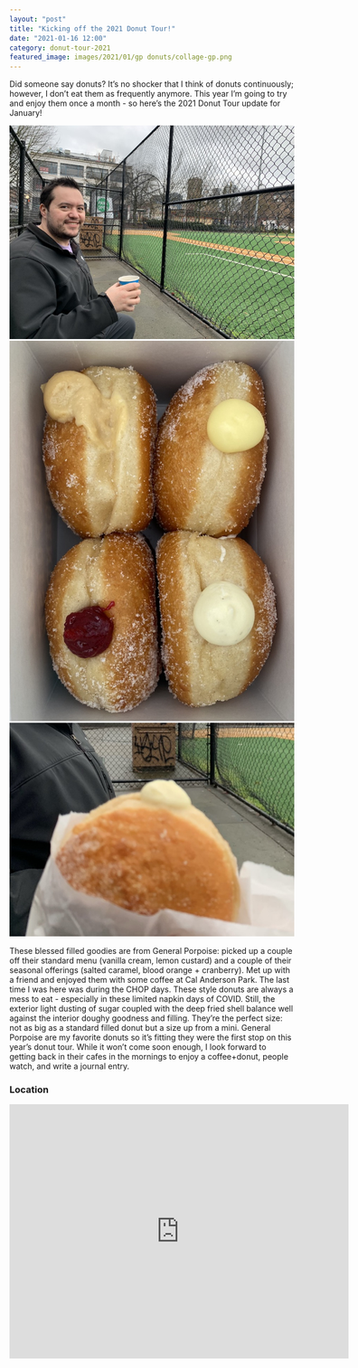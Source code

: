 ```yaml
---
layout: "post"
title: "Kicking off the 2021 Donut Tour!"
date: "2021-01-16 12:00"
category: donut-tour-2021
featured_image: images/2021/01/gp donuts/collage-gp.png
---
```


Did someone say donuts? It’s no shocker that I think of donuts continuously; however, I don’t eat them as frequently anymore. This year I’m going to try and enjoy them once a month - so here’s the 2021 Donut Tour update for January!

<div class="gallery" data-columns="3">
  <img src="/images/2021/01/gp donuts/IMG_4978.JPG">
  <img src="/images/2021/01/gp donuts/IMG_4953.jpeg">
  <img src="/images/2021/01/gp donuts/IMG_4979.JPG">
</div>

These blessed filled goodies are from General Porpoise: picked up a couple off their standard menu (vanilla cream, lemon custard) and a couple of their seasonal offerings (salted caramel, blood orange + cranberry). Met up with a friend and enjoyed them with some coffee at Cal Anderson Park. The last time I was here was during the CHOP days.
These style donuts are always a mess to eat - especially in these limited napkin days of COVID.  Still, the exterior light dusting of sugar coupled with the deep fried shell balance well against the interior doughy goodness and filling. They’re the perfect size: not as big as a standard filled donut but a size up from a mini.
General Porpoise are my favorite donuts so it’s fitting they were the first stop on this year’s donut tour. While it won’t come soon enough, I look forward to getting back in their cafes in the mornings to enjoy a coffee+donut, people watch, and write a journal entry.

### Location
<div class="map-responsive">

<iframe src="https://www.google.com/maps/embed?pb=!1m18!1m12!1m3!1d10758.691829446076!2d-122.32751365836714!3d47.613048566959854!2m3!1f0!2f0!3f0!3m2!1i1024!2i768!4f13.1!3m3!1m2!1s0x54906acc220090d5%3A0x9744e5f965c85fc2!2sGeneral%20Porpoise!5e0!3m2!1sen!2sus!4v1628994426921!5m2!1sen!2sus" width="600" height="450" style="border:0;" allowfullscreen="" loading="lazy"></iframe>

</div>

